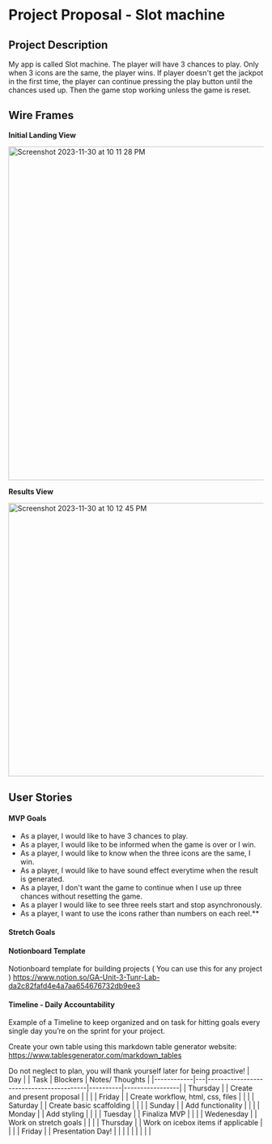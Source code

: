 # Project Proposal - Slot machine


## Project Description 

My app is called Slot machine. The player will have 3 chances to play. Only when 3 icons are the same, the player wins. If player doesn't get the jackpot in the first time, the player can continue pressing the play button until the chances used up. Then the game stop working unless the game is reset.

## Wire Frames

**Initial Landing View**

<img width="659" alt="Screenshot 2023-11-30 at 10 11 28 PM" src="https://github.com/makeyourwon/Slot-machine/assets/149891853/ad3abe1f-9e56-45fc-99b6-820d4bf07ac3">

**Results View**

<img width="540" alt="Screenshot 2023-11-30 at 10 12 45 PM" src="https://github.com/makeyourwon/Slot-machine/assets/149891853/6159c309-8f8f-4003-9150-1e0e195c533f">

## User Stories

#### MVP Goals

- As a player, I would like to have 3 chances to play.
- As a player, I would like to be informed when the game is over or I win.
- As a player, I would like to know when the three icons are the same, I win.
- As a player, I would like to have sound effect everytime when the result is generated.
- As a player, I don't want the game to continue when I use up three chances without resetting the game.
- As a player I would like to see three reels start and stop asynchronously.
- As a player, I want to use the icons rather than numbers on each reel.\*\*

#### Stretch Goals



#### Notionboard Template
Notionboard template for building projects ( You can use this for any project )
https://www.notion.so/GA-Unit-3-Tunr-Lab-da2c82fafd4e4a7aa654676732db9ee3

#### Timeline - Daily Accountability
Example of a Timeline to keep organized and on task for hitting goals every single day you’re on the sprint for your project.

Create your own table using this markdown table generator website:
https://www.tablesgenerator.com/markdown_tables

Do not neglect to plan, you will thank yourself later for being proactive!
| Day        |   | Task                                    | Blockers | Notes/ Thoughts |
|------------|---|-----------------------------------------|----------|-----------------|
| Thursday   |   | Create and present proposal             |          |                 |
| Friday     |   | Create workflow, html, css, files       |          |                 |
| Saturday   |   | Create basic scaffolding                |          |                 |
| Sunday     |   | Add functionality                       |          |                 |
| Monday     |   | Add styling                             |          |                 |
| Tuesday    |   | Finaliza MVP                            |          |                 |
| Wedenesday |   | Work on stretch goals                   |          |                 |
| Thursday   |   | Work on icebox items if applicable      |          |                 |
| Friday     |   | Presentation Day!                       |          |                 |
|            |   |                                         |          |                 |





